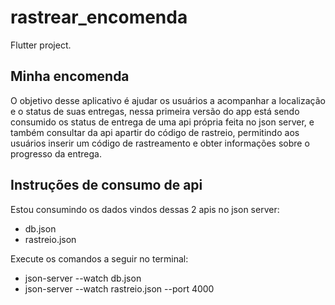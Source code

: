 # rastrear_encomenda

Flutter project.

## Minha encomenda

O objetivo desse aplicativo é ajudar os usuários a acompanhar a localização e o status de suas entregas, nessa primeira versão do app está sendo consumido os status de entrega de uma api própria feita no json server, e também consultar da api apartir do código de rastreio, permitindo aos usuários inserir um código de rastreamento e obter informações sobre o progresso da entrega.

## Instruções de consumo de api

Estou consumindo os dados vindos dessas 2 apis no json server:
- db.json
- rastreio.json

Execute os comandos a seguir no terminal:

- json-server --watch db.json
- json-server --watch rastreio.json --port 4000

